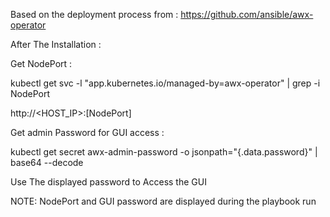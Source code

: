 Based on the deployment process from : https://github.com/ansible/awx-operator

After The Installation :

Get NodePort :

kubectl get svc -l "app.kubernetes.io/managed-by=awx-operator" | grep -i NodePort

http://<HOST_IP>:[NodePort]

Get admin Password for GUI access :

kubectl get secret awx-admin-password -o jsonpath="{.data.password}" | base64 --decode

Use The displayed password to Access the GUI

NOTE: NodePort and GUI password are displayed during the playbook run
